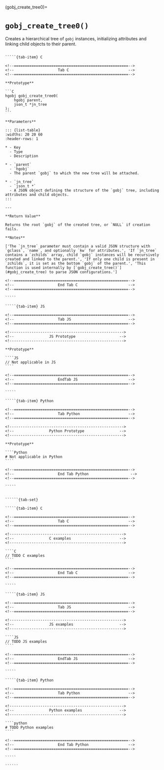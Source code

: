 <!-- ============================================================== -->
(gobj_create_tree0)=
# `gobj_create_tree0()`
<!-- ============================================================== -->

Creates a hierarchical tree of `gobj` instances, initializing attributes and linking child objects to their parent.

<!------------------------------------------------------------>
<!--                    Prototypes                          -->
<!------------------------------------------------------------>

``````{tab-set}

`````{tab-item} C

<!--====================================================-->
<!--                    Tab C                           -->
<!--====================================================-->

**Prototype**

```C
hgobj gobj_create_tree0(
    hgobj parent,
    json_t *jn_tree
);
```

**Parameters**

::: {list-table}
:widths: 20 20 60
:header-rows: 1

* - Key
  - Type
  - Description

* - `parent`
  - `hgobj`
  - The parent `gobj` to which the new tree will be attached.

* - `jn_tree`
  - `json_t *`
  - A JSON object defining the structure of the `gobj` tree, including attributes and child objects.
:::

---

**Return Value**

Returns the root `gobj` of the created tree, or `NULL` if creation fails.

**Notes**

['The `jn_tree` parameter must contain a valid JSON structure with `gclass`, `name`, and optionally `kw` for attributes.', 'If `jn_tree` contains a `zchilds` array, child `gobj` instances will be recursively created and linked to the parent.', 'If only one child is present in `zchilds`, it is set as the bottom `gobj` of the parent.', 'This function is used internally by [`gobj_create_tree()`](#gobj_create_tree) to parse JSON configurations.']

<!--====================================================-->
<!--                    End Tab C                       -->
<!--====================================================-->

`````

`````{tab-item} JS

<!--====================================================-->
<!--                    Tab JS                          -->
<!--====================================================-->

<!---------------------------------------------------->
<!--                JS Prototype                    -->
<!---------------------------------------------------->

**Prototype**

````JS
// Not applicable in JS
````

<!--====================================================-->
<!--                    EndTab JS                       -->
<!--====================================================-->

`````

`````{tab-item} Python

<!--====================================================-->
<!--                    Tab Python                      -->
<!--====================================================-->

<!---------------------------------------------------->
<!--                Python Prototype                -->
<!---------------------------------------------------->

**Prototype**

````Python
# Not applicable in Python
````

<!--====================================================-->
<!--                    End Tab Python                   -->
<!--====================================================-->

`````

``````

<!------------------------------------------------------------>
<!--                    Examples                            -->
<!------------------------------------------------------------>

```````{dropdown} Examples

``````{tab-set}

`````{tab-item} C

<!--====================================================-->
<!--                    Tab C                           -->
<!--====================================================-->

<!---------------------------------------------------->
<!--                C examples                      -->
<!---------------------------------------------------->

````C
// TODO C examples
````

<!--====================================================-->
<!--                    End Tab C                       -->
<!--====================================================-->

`````

`````{tab-item} JS

<!--====================================================-->
<!--                    Tab JS                          -->
<!--====================================================-->

<!---------------------------------------------------->
<!--                JS examples                     -->
<!---------------------------------------------------->

````JS
// TODO JS examples
````

<!--====================================================-->
<!--                    EndTab JS                       -->
<!--====================================================-->

`````

`````{tab-item} Python

<!--====================================================-->
<!--                    Tab Python                      -->
<!--====================================================-->

<!---------------------------------------------------->
<!--                Python examples                 -->
<!---------------------------------------------------->

````python
# TODO Python examples
````

<!--====================================================-->
<!--                    End Tab Python                  -->
<!--====================================================-->

`````

``````

```````

